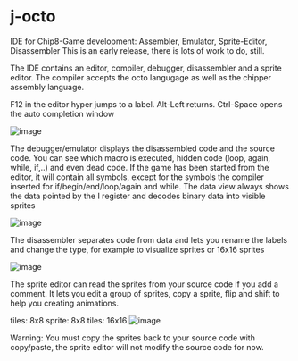 # j-octo
IDE for Chip8-Game development: Assembler, Emulator, Sprite-Editor, Disassembler
This is an early release, there is lots of work to do, still.

The IDE contains an editor, compiler, debugger, disassembler and a sprite editor.
The compiler accepts the octo langugage as well as the chipper assembly language.

F12 in the editor hyper jumps to a label. Alt-Left returns.
Ctrl-Space opens the auto completion window

![image](https://github.com/tquester/j-octo/assets/5380723/311d6add-7310-43a3-a20d-10326bdc4c55)

The debugger/emulator displays the disassembled code and the source code. You can see which macro is executed, hidden code (loop, again, while, if,..) and even dead code.
If the game has been started from the editor, it will contain all symbols, except for the symbols the compiler inserted for if/begin/end/loop/again and while. The data view always shows the data pointed by the I register and decodes binary data into visible sprites

![image](https://github.com/tquester/J-Octo-Chip8-IDE/assets/5380723/c9fdc705-ab8d-4585-828a-5d49003f4293)


The disassembler separates code from data and lets you rename the labels and change the type, for example to visualize sprites or 16x16 sprites

![image](https://github.com/tquester/j-octo/assets/5380723/29898af4-14ac-4f71-9a75-c1b20c995a6d)

The sprite editor can read the sprites from your source code if you add a comment. It lets you edit a group of sprites, copy a sprite, flip and shift to help you creating animations.

 tiles: 8x8
 sprite: 8x8
 tiles: 16x16
![image](https://github.com/tquester/j-octo/assets/5380723/45f8888b-a0c5-43df-8de8-0e5a67519fde)

Warning: You must copy the sprites back to your source code with copy/paste, the sprite editor will not modify the source code for now.


